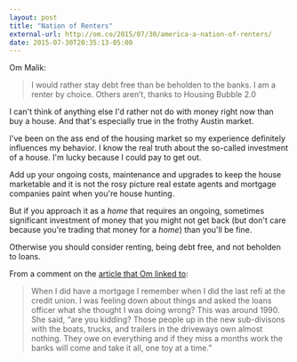 ```yaml
---
layout: post
title: "Nation of Renters"
external-url: http://om.co/2015/07/30/america-a-nation-of-renters/
date: 2015-07-30T20:35:13-05:00
---
```


Om Malik:

> I would rather stay debt free than be beholden to the banks. I am a renter by choice. Others aren’t, thanks to Housing Bubble 2.0

I can't think of anything else I'd rather not do with money right now than buy a house. And that's especially true in the frothy Austin market. 

I've been on the ass end of the housing market so my experience definitely influences my behavior.  I know the real truth about the so-called investment of a house. I'm lucky because I could pay to get out. 

Add up your ongoing costs, maintenance and upgrades to keep the house marketable and it is not the  rosy picture real estate agents and mortgage companies paint when you're house hunting. 

But if you approach it as a _home_ that requires an ongoing, sometimes significant investment of money that you might not get back (but don't care because you're trading that money for a _home_) than you'll be fine.

Otherwise you should consider renting, being debt free, and not beholden to loans. 

From a comment on the [article that Om linked to](http://wolfstreet.com/2015/07/01/home-buying-panic-sets-in-housing-bubble-2-soars-industry-drools-but-its-doomed-says-zillow/):

> When I did have a mortgage I remember when I did the last refi at the credit union. I was feeling down about things and asked the loans officer what she thought I was doing wrong? This was around 1990. She said, “are you kidding? Those people up in the new sub-divisons with the boats, trucks, and trailers in the driveways own almost nothing. They owe on everything and if they miss a months work the banks will come and take it all, one toy at a time.” 